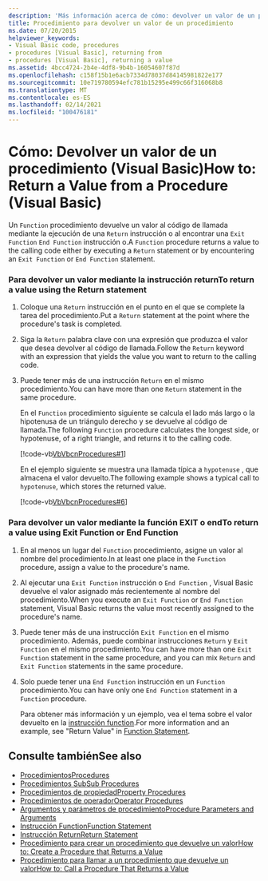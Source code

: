 ```yaml
---
description: 'Más información acerca de cómo: devolver un valor de un procedimiento (Visual Basic)'
title: Procedimiento para devolver un valor de un procedimiento
ms.date: 07/20/2015
helpviewer_keywords:
- Visual Basic code, procedures
- procedures [Visual Basic], returning from
- procedures [Visual Basic], returning a value
ms.assetid: 4bcc4724-2b4e-4df8-9b4b-16054607f87d
ms.openlocfilehash: c158f15b1e6acb7334d78037d84145981822e177
ms.sourcegitcommit: 10e719780594efc781b15295e499c66f316068b8
ms.translationtype: MT
ms.contentlocale: es-ES
ms.lasthandoff: 02/14/2021
ms.locfileid: "100476181"
---
```

# <a name="how-to-return-a-value-from-a-procedure-visual-basic"></a><span data-ttu-id="29bbe-103">Cómo: Devolver un valor de un procedimiento (Visual Basic)</span><span class="sxs-lookup"><span data-stu-id="29bbe-103">How to: Return a Value from a Procedure (Visual Basic)</span></span>

<span data-ttu-id="29bbe-104">Un `Function` procedimiento devuelve un valor al código de llamada mediante la ejecución de una `Return` instrucción o al encontrar una `Exit Function` `End Function` instrucción o.</span><span class="sxs-lookup"><span data-stu-id="29bbe-104">A `Function` procedure returns a value to the calling code either by executing a `Return` statement or by encountering an `Exit Function` or `End Function` statement.</span></span>  
  
### <a name="to-return-a-value-using-the-return-statement"></a><span data-ttu-id="29bbe-105">Para devolver un valor mediante la instrucción return</span><span class="sxs-lookup"><span data-stu-id="29bbe-105">To return a value using the Return statement</span></span>  
  
1. <span data-ttu-id="29bbe-106">Coloque una `Return` instrucción en el punto en el que se complete la tarea del procedimiento.</span><span class="sxs-lookup"><span data-stu-id="29bbe-106">Put a `Return` statement at the point where the procedure's task is completed.</span></span>  
  
2. <span data-ttu-id="29bbe-107">Siga la `Return` palabra clave con una expresión que produzca el valor que desea devolver al código de llamada.</span><span class="sxs-lookup"><span data-stu-id="29bbe-107">Follow the `Return` keyword with an expression that yields the value you want to return to the calling code.</span></span>  
  
3. <span data-ttu-id="29bbe-108">Puede tener más de una instrucción `Return` en el mismo procedimiento.</span><span class="sxs-lookup"><span data-stu-id="29bbe-108">You can have more than one `Return` statement in the same procedure.</span></span>  
  
     <span data-ttu-id="29bbe-109">En el `Function` procedimiento siguiente se calcula el lado más largo o la hipotenusa de un triángulo derecho y se devuelve al código de llamada.</span><span class="sxs-lookup"><span data-stu-id="29bbe-109">The following `Function` procedure calculates the longest side, or hypotenuse, of a right triangle, and returns it to the calling code.</span></span>  
  
     [!code-vb[VbVbcnProcedures#1](~/samples/snippets/visualbasic/VS_Snippets_VBCSharp/VbVbcnProcedures/VB/Class1.vb#1)]  
  
     <span data-ttu-id="29bbe-110">En el ejemplo siguiente se muestra una llamada típica a `hypotenuse` , que almacena el valor devuelto.</span><span class="sxs-lookup"><span data-stu-id="29bbe-110">The following example shows a typical call to `hypotenuse`, which stores the returned value.</span></span>  
  
     [!code-vb[VbVbcnProcedures#6](~/samples/snippets/visualbasic/VS_Snippets_VBCSharp/VbVbcnProcedures/VB/Class1.vb#6)]  
  
### <a name="to-return-a-value-using-exit-function-or-end-function"></a><span data-ttu-id="29bbe-111">Para devolver un valor mediante la función EXIT o end</span><span class="sxs-lookup"><span data-stu-id="29bbe-111">To return a value using Exit Function or End Function</span></span>  
  
1. <span data-ttu-id="29bbe-112">En al menos un lugar del `Function` procedimiento, asigne un valor al nombre del procedimiento.</span><span class="sxs-lookup"><span data-stu-id="29bbe-112">In at least one place in the `Function` procedure, assign a value to the procedure's name.</span></span>  
  
2. <span data-ttu-id="29bbe-113">Al ejecutar una `Exit Function` instrucción o `End Function` , Visual Basic devuelve el valor asignado más recientemente al nombre del procedimiento.</span><span class="sxs-lookup"><span data-stu-id="29bbe-113">When you execute an `Exit Function` or `End Function` statement, Visual Basic returns the value most recently assigned to the procedure's name.</span></span>  
  
3. <span data-ttu-id="29bbe-114">Puede tener más de una instrucción `Exit Function` en el mismo procedimiento. Además, puede combinar instrucciones `Return` y `Exit Function` en el mismo procedimiento.</span><span class="sxs-lookup"><span data-stu-id="29bbe-114">You can have more than one `Exit Function` statement in the same procedure, and you can mix `Return` and `Exit Function` statements in the same procedure.</span></span>  
  
4. <span data-ttu-id="29bbe-115">Solo puede tener una `End Function` instrucción en un `Function` procedimiento.</span><span class="sxs-lookup"><span data-stu-id="29bbe-115">You can have only one `End Function` statement in a `Function` procedure.</span></span>  
  
     <span data-ttu-id="29bbe-116">Para obtener más información y un ejemplo, vea el tema sobre el valor devuelto en la [instrucción function](../../../language-reference/statements/function-statement.md).</span><span class="sxs-lookup"><span data-stu-id="29bbe-116">For more information and an example, see "Return Value" in [Function Statement](../../../language-reference/statements/function-statement.md).</span></span>  
  
## <a name="see-also"></a><span data-ttu-id="29bbe-117">Consulte también</span><span class="sxs-lookup"><span data-stu-id="29bbe-117">See also</span></span>

- [<span data-ttu-id="29bbe-118">Procedimientos</span><span class="sxs-lookup"><span data-stu-id="29bbe-118">Procedures</span></span>](./index.md)
- [<span data-ttu-id="29bbe-119">Procedimientos Sub</span><span class="sxs-lookup"><span data-stu-id="29bbe-119">Sub Procedures</span></span>](./sub-procedures.md)
- [<span data-ttu-id="29bbe-120">Procedimientos de propiedad</span><span class="sxs-lookup"><span data-stu-id="29bbe-120">Property Procedures</span></span>](./property-procedures.md)
- [<span data-ttu-id="29bbe-121">Procedimientos de operador</span><span class="sxs-lookup"><span data-stu-id="29bbe-121">Operator Procedures</span></span>](./operator-procedures.md)
- [<span data-ttu-id="29bbe-122">Argumentos y parámetros de procedimiento</span><span class="sxs-lookup"><span data-stu-id="29bbe-122">Procedure Parameters and Arguments</span></span>](./procedure-parameters-and-arguments.md)
- [<span data-ttu-id="29bbe-123">Instrucción Function</span><span class="sxs-lookup"><span data-stu-id="29bbe-123">Function Statement</span></span>](../../../language-reference/statements/function-statement.md)
- [<span data-ttu-id="29bbe-124">Instrucción Return</span><span class="sxs-lookup"><span data-stu-id="29bbe-124">Return Statement</span></span>](../../../language-reference/statements/return-statement.md)
- [<span data-ttu-id="29bbe-125">Procedimiento para crear un procedimiento que devuelve un valor</span><span class="sxs-lookup"><span data-stu-id="29bbe-125">How to: Create a Procedure that Returns a Value</span></span>](./how-to-create-a-procedure-that-returns-a-value.md)
- [<span data-ttu-id="29bbe-126">Procedimiento para llamar a un procedimiento que devuelve un valor</span><span class="sxs-lookup"><span data-stu-id="29bbe-126">How to: Call a Procedure That Returns a Value</span></span>](./how-to-call-a-procedure-that-returns-a-value.md)
